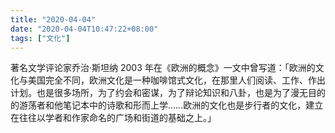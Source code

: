 ```yaml
---
title: "2020-04-04"
date: "2020-04-04T10:47:22+08:00"
tags: ["文化"]
---
```


著名文学评论家乔治·斯坦纳 2003 年在《欧洲的概念》一文中曾写道：「欧洲的文化与美国完全不同，欧洲文化是一种咖啡馆式文化，在那里人们阅读、工作、作出计划。也是很多场所，为了约会和密谋，为了辩论知识和八卦，也是为了漫无目的的游荡者和他笔记本中的诗歌和形而上学……欧洲的文化也是步行者的文化，建立在往往以学者和作家命名的广场和街道的基础之上。」
